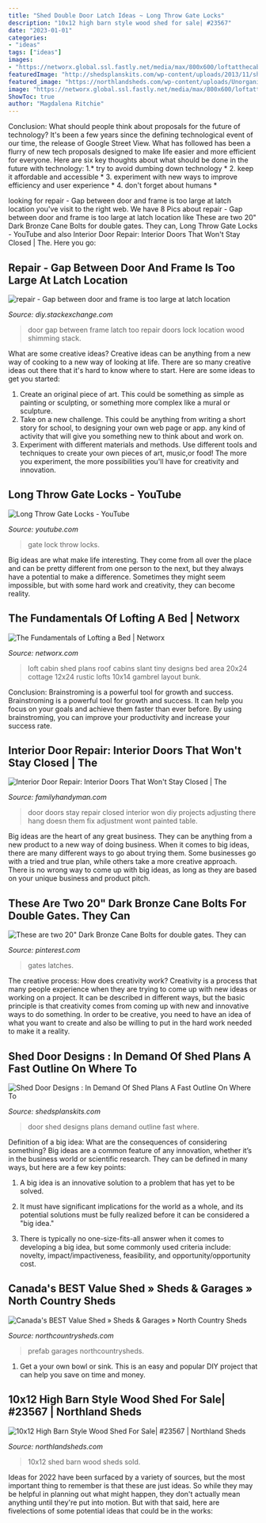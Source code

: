 ```yaml
---
title: "Shed Double Door Latch Ideas ~ Long Throw Gate Locks"
description: "10x12 high barn style wood shed for sale| #23567"
date: "2023-01-01"
categories:
- "ideas"
tags: ["ideas"]
images:
- "https://networx.global.ssl.fastly.net/media/max/800x600/loftatthecabin_60a28c42664cd4eab354538c5d56e5d0.jpg"
featuredImage: "http://shedsplanskits.com/wp-content/uploads/2013/11/shed-door-designs-8.jpg"
featured_image: "https://northlandsheds.com/wp-content/uploads/Unorganized/IMG_3365.jpg"
image: "https://networx.global.ssl.fastly.net/media/max/800x600/loftatthecabin_60a28c42664cd4eab354538c5d56e5d0.jpg"
ShowToc: true
author: "Magdalena Ritchie"
---
```



Conclusion: What should people think about proposals for the future of technology?
It's been a few years since the defining technological event of our time, the release of Google Street View. What has followed has been a flurry of new tech proposals designed to make life easier and more efficient for everyone. Here are six key thoughts about what should be done in the future with technology: 
1.* try to avoid dumbing down technology *
2. keep it affordable and accessible *
3. experiment with new ways to improve efficiency and user experience *
4. don't forget about humans *

	

		
looking for repair - Gap between door and frame is too large at latch location you've visit to the right web. We have 8 Pics about repair - Gap between door and frame is too large at latch location like These are two 20&quot; Dark Bronze Cane Bolts for double gates. They can, Long Throw Gate Locks - YouTube and also Interior Door Repair: Interior Doors That Won&#039;t Stay Closed | The. Here you go:
		
    
## Repair - Gap Between Door And Frame Is Too Large At Latch Location

<img loading=lazy src="https://i.stack.imgur.com/brJKS.jpg" onerror="this.onerror=null;this.src='https://tse1.mm.bing.net/th?id=OIP.J9NxWBuWeRjhKDLZ4WmEUQAAAA&amp;pid=15.1';" alt="repair - Gap between door and frame is too large at latch location">

_Source: diy.stackexchange.com_

>door gap between frame latch too repair doors lock location wood shimming stack. 

	

What are some creative ideas?
Creative ideas can be anything from a new way of cooking to a new way of looking at life. There are so many creative ideas out there that it's hard to know where to start. Here are some ideas to get you started: 
1. Create an original piece of art. This could be something as simple as painting or sculpting, or something more complex like a mural or sculpture. 
2. Take on a new challenge. This could be anything from writing a short story for school, to designing your own web page or app. any kind of activity that will give you something new to think about and work on. 
3. Experiment with different materials and methods. Use different tools and techniques to create your own pieces of art, music,or food! The more you experiment, the more possibilities you'll have for creativity and innovation.

    
## Long Throw Gate Locks - YouTube

<img loading=lazy src="https://i.ytimg.com/vi/DCfCzCFzyiI/maxresdefault.jpg" onerror="this.onerror=null;this.src='https://tse3.mm.bing.net/th?id=OIP.PKnyqTE9FT5iJ019vJJQRAHaEK&amp;pid=15.1';" alt="Long Throw Gate Locks - YouTube">

_Source: youtube.com_

>gate lock throw locks. 

	

Big ideas are what make life interesting. They come from all over the place and can be pretty different from one person to the next, but they always have a potential to make a difference. Sometimes they might seem impossible, but with some hard work and creativity, they can become reality.

    
## The Fundamentals Of Lofting A Bed | Networx

<img loading=lazy src="https://networx.global.ssl.fastly.net/media/max/800x600/loftatthecabin_60a28c42664cd4eab354538c5d56e5d0.jpg" onerror="this.onerror=null;this.src='https://tse3.mm.bing.net/th?id=OIP.9LveE66I-B2ueulz1MTUBwHaFj&amp;pid=15.1';" alt="The Fundamentals of Lofting a Bed | Networx">

_Source: networx.com_

>loft cabin shed plans roof cabins slant tiny designs bed area 20x24 cottage 12x24 rustic lofts 10x14 gambrel layout bunk. 

	

Conclusion: Brainstroming is a powerful tool for growth and success.
Brainstroming is a powerful tool for growth and success. It can help you focus on your goals and achieve them faster than ever before. By using brainstroming, you can improve your productivity and increase your success rate.

    
## Interior Door Repair: Interior Doors That Won&#039;t Stay Closed | The

<img loading=lazy src="https://cdn2.tmbi.com/TFH/Projects/FH06NOV_DOOCLO_01.JPG" onerror="this.onerror=null;this.src='https://tse1.mm.bing.net/th?id=OIP.Ak8XVtnKzvUMOtTgCg-mhQHaHa&amp;pid=15.1';" alt="Interior Door Repair: Interior Doors That Won&#039;t Stay Closed | The">

_Source: familyhandyman.com_

>door doors stay repair closed interior won diy projects adjusting there hang doesn them fix adjustment wont painted table. 

	

Big ideas are the heart of any great business. They can be anything from a new product to a new way of doing business. When it comes to big ideas, there are many different ways to go about trying them. Some businesses go with a tried and true plan, while others take a more creative approach. There is no wrong way to come up with big ideas, as long as they are based on your unique business and product pitch.

    
## These Are Two 20&quot; Dark Bronze Cane Bolts For Double Gates. They Can

<img loading=lazy src="https://i.pinimg.com/originals/c4/0b/8f/c40b8f6a1bb41050cfabc78c34424ddf.jpg" onerror="this.onerror=null;this.src='https://tse2.mm.bing.net/th?id=OIP.-pmHUMjaN-YudWywaaWiMwAAAA&amp;pid=15.1';" alt="These are two 20&quot; Dark Bronze Cane Bolts for double gates. They can">

_Source: pinterest.com_

>gates latches. 

	

The creative process: How does creativity work?
Creativity is a process that many people experience when they are trying to come up with new ideas or working on a project. It can be described in different ways, but the basic principle is that creativity comes from coming up with new and innovative ways to do something. In order to be creative, you need to have an idea of what you want to create and also be willing to put in the hard work needed to make it a reality.

    
## Shed Door Designs : In Demand Of Shed Plans A Fast Outline On Where To

<img loading=lazy src="http://shedsplanskits.com/wp-content/uploads/2013/11/shed-door-designs-8.jpg" onerror="this.onerror=null;this.src='https://tse4.mm.bing.net/th?id=OIP.bUnM_leuWhN82Y-zh_0LywHaLH&amp;pid=15.1';" alt="Shed Door Designs : In Demand Of Shed Plans A Fast Outline On Where To">

_Source: shedsplanskits.com_

>door shed designs plans demand outline fast where. 

	

Definition of a big idea: What are the consequences of considering something?
Big ideas are a common feature of any innovation, whether it’s in the business world or scientific research. They can be defined in many ways, but here are a few key points:
1. A big idea is an innovative solution to a problem that has yet to be solved.

2. It must have significant implications for the world as a whole, and its potential solutions must be fully realized before it can be considered a "big idea."

3. There is typically no one-size-fits-all answer when it comes to developing a big idea, but some commonly used criteria include: novelty, impact/impactiveness, feasibility, and opportunity/opportunity cost. 

    
## Canada&#039;s BEST Value Shed » Sheds &amp; Garages » North Country Sheds

<img loading=lazy src="https://northcountrysheds.com/wp-content/uploads/2020/03/Value-Series-Garage-Sheds-scaled.jpg" onerror="this.onerror=null;this.src='https://tse1.mm.bing.net/th?id=OIP._ZjJW439OyAGYoKlQrgrrQHaFj&amp;pid=15.1';" alt="Canada&#039;s BEST Value Shed » Sheds &amp; Garages » North Country Sheds">

_Source: northcountrysheds.com_

>prefab garages northcountrysheds. 

	

1. Get a your own bowl or sink. This is an easy and popular DIY project that can help you save on time and money.

    
## 10x12 High Barn Style Wood Shed For Sale| #23567 | Northland Sheds

<img loading=lazy src="https://northlandsheds.com/wp-content/uploads/Unorganized/IMG_3365.jpg" onerror="this.onerror=null;this.src='https://tse3.mm.bing.net/th?id=OIP.qm9jbOGDXLKCDFeTqj0gKwHaFj&amp;pid=15.1';" alt="10x12 High Barn Style Wood Shed For Sale| #23567 | Northland Sheds">

_Source: northlandsheds.com_

>10x12 shed barn wood sheds sold. 

	

Ideas for 2022 have been surfaced by a variety of sources, but the most important thing to remember is that these are just ideas. So while they may be helpful in planning out what might happen, they don't actually mean anything until they're put into motion. But with that said, here are fivelections of some potential ideas that could be in the works: 

